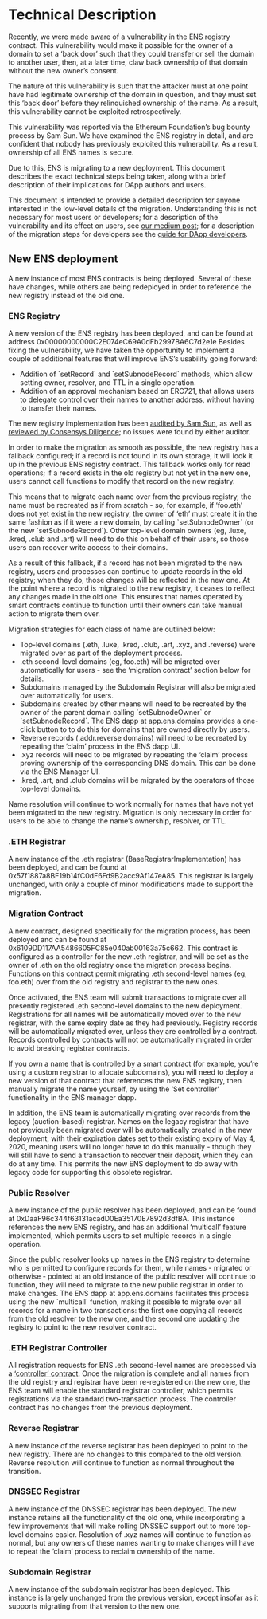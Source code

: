 # Technical Description

Recently, we were made aware of a vulnerability in the ENS registry contract. This vulnerability would make it possible for the owner of a domain to set a ‘back door’ such that they could transfer or sell the domain to another user, then, at a later time, claw back ownership of that domain without the new owner’s consent.

The nature of this vulnerability is such that the attacker must at one point have had legitimate ownership of the domain in question, and they must set this ‘back door’ before they relinquished ownership of the name. As a result, this vulnerability cannot be exploited retrospectively.

This vulnerability was reported via the Ethereum Foundation’s bug bounty process by Sam Sun. We have examined the ENS registry in detail, and are confident that nobody has previously exploited this vulnerability. As a result, ownership of all ENS names is secure.

Due to this, ENS is migrating to a new deployment. This document describes the exact technical steps being taken, along with a brief description of their implications for DApp authors and users.

This document is intended to provide a detailed description for anyone interested in the low-level details of the migration. Understanding this is not necessary for most users or developers; for a description of the vulnerability and its effect on users, see [our medium post](https://medium.com/the-ethereum-name-service/ens-registry-migration-bug-fix-new-features-64379193a5a); for a description of the migration steps for developers see the [guide for DApp developers](guide-for-dapp-developers.md).

## New ENS deployment

A new instance of most ENS contracts is being deployed. Several of these have changes, while others are being redeployed in order to reference the new registry instead of the old one.

### ENS Registry

A new version of the ENS registry has been deployed, and can be found at address 0x00000000000C2E074eC69A0dFb2997BA6C7d2e1e Besides fixing the vulnerability, we have taken the opportunity to implement a couple of additional features that will improve ENS’s usability going forward:

* Addition of \`setRecord\` and \`setSubnodeRecord\` methods, which allow setting owner, resolver, and TTL in a single operation.
* Addition of an approval mechanism based on ERC721, that allows users to delegate control over their names to another address, without having to transfer their names.

The new registry implementation has been [audited by Sam Sun](https://gist.github.com/samczsun/2f0a2e266191042baada48c5407d8986), as well as [reviewed by Consensys Diligence](https://diligence.consensys.net/audits/2019/03/ens-permanent-registrar/); no issues were found by either auditor.

In order to make the migration as smooth as possible, the new registry has a fallback configured; if a record is not found in its own storage, it will look it up in the previous ENS registry contract. This fallback works only for read operations; if a record exists in the old registry but not yet in the new one, users cannot call functions to modify that record on the new registry.

This means that to migrate each name over from the previous registry, the name must be recreated as if from scratch - so, for example, if ‘foo.eth’ does not yet exist in the new registry, the owner of ‘eth’ must create it in the same fashion as if it were a new domain, by calling \`setSubnodeOwner\` \(or the new \`setSubnodeRecord\`\). Other top-level domain owners \(eg, .luxe, .kred, .club and .art\) will need to do this on behalf of their users, so those users can recover write access to their domains.

As a result of this fallback, if a record has not been migrated to the new registry, users and processes can continue to update records in the old registry; when they do, those changes will be reflected in the new one. At the point where a record is migrated to the new registry, it ceases to reflect any changes made in the old one. This ensures that names operated by smart contracts continue to function until their owners can take manual action to migrate them over.

Migration strategies for each class of name are outlined below:

* Top-level domains \(.eth, .luxe, .kred, .club, .art, .xyz, and .reverse\) were migrated over as part of the deployment process.
* .eth second-level domains \(eg, foo.eth\) will be migrated over automatically for users - see the ‘migration contract’ section below for details.
* Subdomains managed by the Subdomain Registrar will also be migrated over automatically for users.
* Subdomains created by other means will need to be recreated by the owner of the parent domain calling \`setSubnodeOwner\` or \`setSubnodeRecord\`. The ENS dapp at app.ens.domains provides a one-click button to to do this for domains that are owned directly by users.
* Reverse records \(.addr.reverse domains\) will need to be recreated by repeating the ‘claim’ process in the ENS dapp UI.
* .xyz records will need to be migrated by repeating the ‘claim’ process proving ownership of the corresponding DNS domain. This can be done via the ENS Manager UI.
* .kred, .art, and .club domains will be migrated by the operators of those top-level domains.

Name resolution will continue to work normally for names that have not yet been migrated to the new registry. Migration is only necessary in order for users to be able to change the name’s ownership, resolver, or TTL.

### .ETH Registrar

A new instance of the .eth registrar \(BaseRegistrarImplementation\) has been deployed, and can be found at 0x57f1887a8BF19b14fC0dF6Fd9B2acc9Af147eA85. This registrar is largely unchanged, with only a couple of minor modifications made to support the migration.

### Migration Contract

A new contract, designed specifically for the migration process, has been deployed and can be found at 0x6109DD117AA5486605FC85e040ab00163a75c662. This contract is configured as a controller for the new .eth registrar, and will be set as the owner of .eth on the old registry once the migration process begins. Functions on this contract permit migrating .eth second-level names \(eg, foo.eth\) over from the old registry and registrar to the new ones.

Once activated, the ENS team will submit transactions to migrate over all presently registered .eth second-level domains to the new deployment. Registrations for all names will be automatically moved over to the new registrar, with the same expiry date as they had previously. Registry records will be automatically migrated over, unless they are controlled by a contract. Records controlled by contracts will not be automatically migrated in order to avoid breaking registrar contracts.

If you own a name that is controlled by a smart contract \(for example, you’re using a custom registrar to allocate subdomains\), you will need to deploy a new version of that contract that references the new ENS registry, then manually migrate the name yourself, by using the ‘Set controller’ functionality in the ENS manager dapp.

In addition, the ENS team is automatically migrating over records from the legacy \(auction-based\) registrar. Names on the legacy registrar that have not previously been migrated over will be automatically created in the new deployment, with their expiration dates set to their existing expiry of May 4, 2020, meaning users will no longer have to do this manually - though they will still have to send a transaction to recover their deposit, which they can do at any time. This permits the new ENS deployment to do away with legacy code for supporting this obsolete registrar.

### Public Resolver

A new instance of the public resolver has been deployed, and can be found at 0xDaaF96c344f63131acadD0Ea35170E7892d3dfBA. This instance references the new ENS registry, and has an additional ‘multicall’ feature implemented, which permits users to set multiple records in a single operation.

Since the public resolver looks up names in the ENS registry to determine who is permitted to configure records for them, while names - migrated or otherwise - pointed at an old instance of the public resolver will continue to function, they will need to migrate to the new public registrar in order to make changes. The ENS dapp at app.ens.domains facilitates this process using the new \`multicall\` function, making it possible to migrate over all records for a name in two transactions: the first one copying all records from the old resolver to the new one, and the second one updating the registry to point to the new resolver contract.

### .ETH Registrar Controller

All registration requests for ENS .eth second-level names are processed via a [‘controller’ contract](https://docs.ens.domains/contract-api-reference/.eth-permanent-registrar/controller). Once the migration is complete and all names from the old registry and registrar have been re-registered on the new one, the ENS team will enable the standard registrar controller, which permits registrations via the standard two-transaction process. The controller contract has no changes from the previous deployment.

### Reverse Registrar

A new instance of the reverse registrar has been deployed to point to the new registry. There are no changes to this compared to the old version. Reverse resolution will continue to function as normal throughout the transition.

### DNSSEC Registrar

A new instance of the DNSSEC registrar has been deployed. The new instance retains all the functionality of the old one, while incorporating a few improvements that will make rolling DNSSEC support out to more top-level domains easier. Resolution of .xyz names will continue to function as normal, but any owners of these names wanting to make changes will have to repeat the ‘claim’ process to reclaim ownership of the name.

### Subdomain Registrar

A new instance of the subdomain registrar has been deployed. This instance is largely unchanged from the previous version, except insofar as it supports migrating from that version to the new one.  


